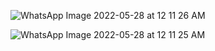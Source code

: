 ![WhatsApp Image 2022-05-28 at 12 11 26 AM](https://user-images.githubusercontent.com/58266158/170795477-f73e7d7a-308c-4059-b2ab-d3850d9fde75.jpeg)


![WhatsApp Image 2022-05-28 at 12 11 25 AM](https://user-images.githubusercontent.com/58266158/170795527-b86d4d2c-033b-4963-bc52-45ceb59ac342.jpeg)

